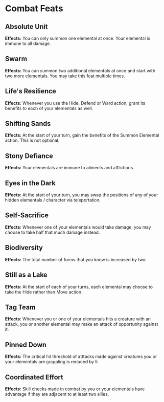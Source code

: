 # Combat Feats

## Absolute Unit

**Effects:** You can only summon one elemental at once. Your elemental is immune to all damage.

## Swarm

**Effects:** You can summon two additional elementals at once and start with two more elementals. You may take this feat multiple times.

## Life's Resilience

**Effects:** Whenever you use the Hide, Defend or Ward action, grant its benefits to each of your elementals as well.

## Shifting Sands

**Effects:** At the start of your turn, gain the benefits of the Summon Elemental action. This is not optional.

## Stony Defiance

**Effects:** Your elementals are immune to ailments and afflictions.

## Eyes in the Dark

**Effects:** At the start of your turn, you may swap the positions of any of your hidden elementals / character via teleportation.

## Self-Sacrifice

**Effects:** Whenever one of your elementals would take damage, you may choose to take half that much damage instead.

## Biodiversity

**Effects:** The total number of forms that you know is increased by two.

## Still as a Lake

**Effects:** At the start of each of your turns, each elemental may choose to take the Hide rather than Move action.

## Tag Team

**Effects:** Whenever you or one of your elementals hits a creature with an attack, you or another elemental may make an attack of opportunity against it.

## Pinned Down

**Effects:** The critical hit threshold of atttacks made against creatures you or your elementals are grappling is reduced by 5.

## Coordinated Effort

**Effects:** Skill checks made in combat by you or your elementals have advantage if they are adjacent to at least two allies.
